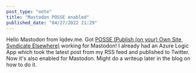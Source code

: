 ```yaml
---
post_type: "note" 
title: "Mastodon POSSE enabled"
published_date: "04/27/2022 21:29"
---
```


Hello Mastodon from lqdev.me. Got [POSSE (Publish (on your) Own Site, Syndicate Elsewhere)](https://indieweb.org/POSSE) working for Mastodon! I already had an Azure Logic App which took the latest post from my RSS feed and published to Twitter. Now it's also enabled for Mastodon. Might do a writeup later in the blog on how to do it.
